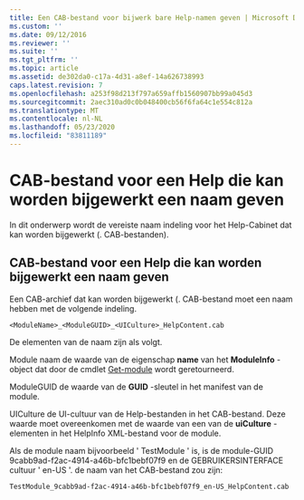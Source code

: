 ```yaml
---
title: Een CAB-bestand voor bijwerk bare Help-namen geven | Microsoft Docs
ms.custom: ''
ms.date: 09/12/2016
ms.reviewer: ''
ms.suite: ''
ms.tgt_pltfrm: ''
ms.topic: article
ms.assetid: de302da0-c17a-4d31-a8ef-14a626738993
caps.latest.revision: 7
ms.openlocfilehash: a253f98d213f797a659affb1560907bb99a045d3
ms.sourcegitcommit: 2aec310ad0c0b048400cb56f6fa64c1e554c812a
ms.translationtype: MT
ms.contentlocale: nl-NL
ms.lasthandoff: 05/23/2020
ms.locfileid: "83811189"
---
```

# <a name="how-to-name-an-updatable-help-cab-file"></a>CAB-bestand voor een Help die kan worden bijgewerkt een naam geven

In dit onderwerp wordt de vereiste naam indeling voor het Help-Cabinet dat kan worden bijgewerkt (. CAB-bestanden).

## <a name="how-to-name-an-updatable-help-cab-file"></a>CAB-bestand voor een Help die kan worden bijgewerkt een naam geven

Een CAB-archief dat kan worden bijgewerkt (. CAB-bestand moet een naam hebben met de volgende indeling.

`<ModuleName>_<ModuleGUID>_<UICulture>_HelpContent.cab`

De elementen van de naam zijn als volgt.

Module naam de waarde van de eigenschap **name** van het **ModuleInfo** -object dat door de cmdlet [Get-module](/powershell/module/Microsoft.PowerShell.Core/Get-Module) wordt geretourneerd.

ModuleGUID de waarde van de **GUID** -sleutel in het manifest van de module.

UICulture de UI-cultuur van de Help-bestanden in het CAB-bestand. Deze waarde moet overeenkomen met de waarde van een van de **uiCulture** -elementen in het HelpInfo XML-bestand voor de module.

Als de module naam bijvoorbeeld ' TestModule ' is, is de module-GUID 9cabb9ad-f2ac-4914-a46b-bfc1bebf07f9 en de GEBRUIKERSINTERFACE cultuur ' en-US '. de naam van het CAB-bestand zou zijn:

`TestModule_9cabb9ad-f2ac-4914-a46b-bfc1bebf07f9_en-US_HelpContent.cab`

